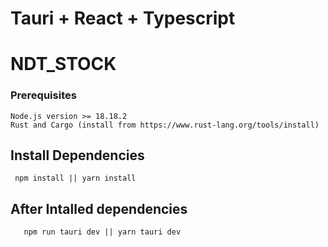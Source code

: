 # Tauri + React + Typescript
# NDT_STOCK

### Prerequisites

```
Node.js version >= 18.18.2
Rust and Cargo (install from https://www.rust-lang.org/tools/install)
```

## Install Dependencies
```
 npm install || yarn install

```

## After Intalled dependencies
 ```
    npm run tauri dev || yarn tauri dev
 ```
